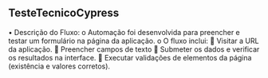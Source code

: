 ﻿## TesteTecnicoCypress
•	Descrição do Fluxo:
o	Automação foi desenvolvida para preencher e testar um formulário na página da aplicação.
o	O fluxo inclui:
	Visitar a URL da aplicação.
	Preencher campos de texto
	Submeter os dados e verificar os resultados na interface.
	Executar validações de elementos da página (existência e valores corretos).
